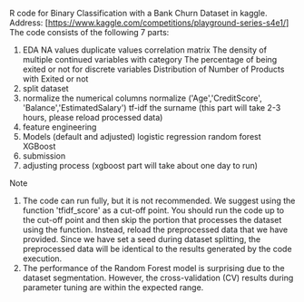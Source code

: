 R code for Binary Classification with a Bank Churn Dataset in kaggle.
Address: [https://www.kaggle.com/competitions/playground-series-s4e1/]
The code consists of the following 7 parts:
1. EDA
  NA values
  duplicate values
  correlation matrix
  The density of multiple continued variables with category
  The percentage of being exited or not for discrete variables
  Distribution of Number of Products with Exited or not
2. split dataset
3. normalize the numerical columns
  normalize ('Age','CreditScore', 'Balance','EstimatedSalary')
  tf-idf the surname (this part will take 2-3 hours, please reload processed data)
4. feature engineering
5. Models (default and adjusted)
  logistic regression
  random forest
  XGBoost
6. submission
7. adjusting process (xgboost part will take about one day to run)

Note
1. The code can run fully, but it is not recommended. We suggest using the function 'tfidf_score' as a cut-off point.
	You should run the code up to the cut-off point and then skip the portion that processes the dataset using the function. Instead, reload the preprocessed data that we have provided.
	Since we have set a seed during dataset splitting, the preprocessed data will be identical to the results generated by the code execution.
2. The performance of the Random Forest model is surprising due to the dataset segmentation. However, the cross-validation (CV) results during parameter tuning are within the expected range.
